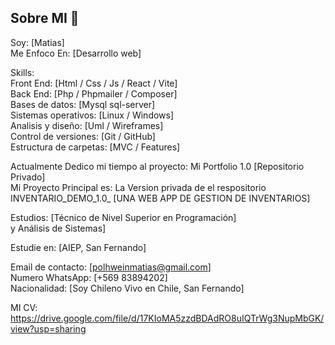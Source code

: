 ## Sobre MI 👋
Soy: [Matias]   
Me Enfoco En: [Desarrollo web]   

Skills:    
Front End: [Html / Css / Js / React / Vite]   
Back End: [Php / Phpmailer / Composer]   
Bases de datos: [Mysql sql-server]   
Sistemas operativos: [Linux / Windows]   
Analisis y diseño: [Uml / Wireframes]   
Control de versiones: [Git / GitHub]   
Estructura de carpetas: [MVC / Features]   

Actualmente Dedico mi tiempo al proyecto: Mi Portfolio 1.0 [Repositorio Privado]   
Mi Proyecto Principal es: La Version privada de el respositorio INVENTARIO_DEMO_1.0_ [UNA WEB APP DE GESTION DE INVENTARIOS]   

Estudios: [Técnico de Nivel Superior en Programación]   
y Análisis de Sistemas]   

Estudie en: [AIEP, San Fernando]   

Email de contacto: [polhweinmatias@gmail.com]    
Numero WhatsApp: [+569 83894202]   
Nacionalidad: [Soy Chileno Vivo en Chile, San Fernando]   

MI CV: https://drive.google.com/file/d/17KIoMA5zzdBDAdRO8uIQTrWg3NupMbGK/view?usp=sharing   



<!--
**matiasapl/matiasapl** is a ✨ _special_ ✨ repository because its `README.md` (this file) appears on your GitHub profile.

Here are some ideas to get you started:

- 🔭 I’m currently working on ...
- 🌱 I’m currently learning ...
- 👯 I’m looking to collaborate on ...
- 🤔 I’m looking for help with ...
- 💬 Ask me about ...
- 📫 How to reach me: ...
- 😄 Pronouns: ...
- ⚡ Fun fact: ...
-->
